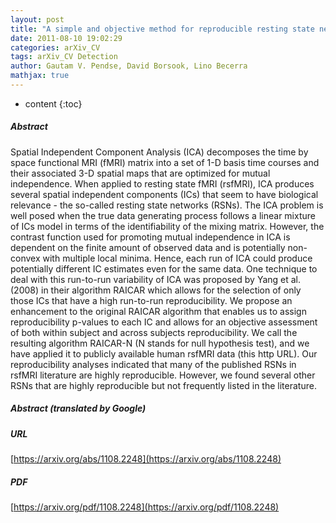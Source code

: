 ```yaml
---
layout: post
title: "A simple and objective method for reproducible resting state network detection in fMRI"
date: 2011-08-10 19:02:29
categories: arXiv_CV
tags: arXiv_CV Detection
author: Gautam V. Pendse, David Borsook, Lino Becerra
mathjax: true
---
```


* content
{:toc}

##### Abstract
Spatial Independent Component Analysis (ICA) decomposes the time by space functional MRI (fMRI) matrix into a set of 1-D basis time courses and their associated 3-D spatial maps that are optimized for mutual independence. When applied to resting state fMRI (rsfMRI), ICA produces several spatial independent components (ICs) that seem to have biological relevance - the so-called resting state networks (RSNs). The ICA problem is well posed when the true data generating process follows a linear mixture of ICs model in terms of the identifiability of the mixing matrix. However, the contrast function used for promoting mutual independence in ICA is dependent on the finite amount of observed data and is potentially non-convex with multiple local minima. Hence, each run of ICA could produce potentially different IC estimates even for the same data. One technique to deal with this run-to-run variability of ICA was proposed by Yang et al. (2008) in their algorithm RAICAR which allows for the selection of only those ICs that have a high run-to-run reproducibility. We propose an enhancement to the original RAICAR algorithm that enables us to assign reproducibility p-values to each IC and allows for an objective assessment of both within subject and across subjects reproducibility. We call the resulting algorithm RAICAR-N (N stands for null hypothesis test), and we have applied it to publicly available human rsfMRI data (this http URL). Our reproducibility analyses indicated that many of the published RSNs in rsfMRI literature are highly reproducible. However, we found several other RSNs that are highly reproducible but not frequently listed in the literature.

##### Abstract (translated by Google)


##### URL
[https://arxiv.org/abs/1108.2248](https://arxiv.org/abs/1108.2248)

##### PDF
[https://arxiv.org/pdf/1108.2248](https://arxiv.org/pdf/1108.2248)

